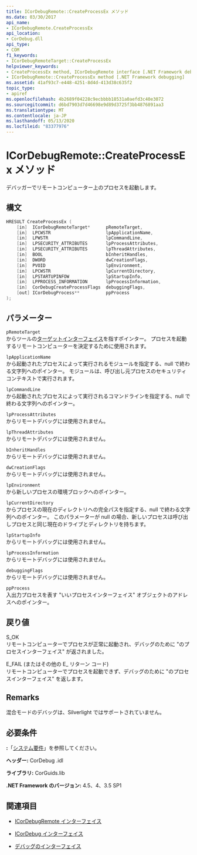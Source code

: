 ```yaml
---
title: ICorDebugRemote::CreateProcessEx メソッド
ms.date: 03/30/2017
api_name:
- ICorDebugRemote.CreateProcessEx
api_location:
- CorDebug.dll
api_type:
- COM
f1_keywords:
- ICorDebugRemoteTarget::CreateProcessEx
helpviewer_keywords:
- CreateProcessEx method, ICorDebugRemote interface [.NET Framework debugging]
- ICorDebugRemote::CreateProcessEx method [.NET Framework debugging]
ms.assetid: 41af93c7-e448-4251-8d4d-413d38c635f2
topic_type:
- apiref
ms.openlocfilehash: 4b2689f04228c9ecbbbb18531a0aefd3c40e3072
ms.sourcegitcommit: d6bd7903d7d46698e9d89d3725f3bb4876891aa3
ms.translationtype: MT
ms.contentlocale: ja-JP
ms.lasthandoff: 05/13/2020
ms.locfileid: "83377976"
---
```

# <a name="icordebugremotecreateprocessex-method"></a>ICorDebugRemote::CreateProcessEx メソッド
デバッガーでリモートコンピューター上のプロセスを起動します。  
  
## <a name="syntax"></a>構文  
  
```cpp  
HRESULT CreateProcessEx (  
    [in]  ICorDebugRemoteTarget*      pRemoteTarget,  
    [in]  LPCWSTR                     lpApplicationName,  
    [in]  LPWSTR                      lpCommandLine,  
    [in]  LPSECURITY_ATTRIBUTES       lpProcessAttributes,  
    [in]  LPSECURITY_ATTRIBUTES       lpThreadAttributes,  
    [in]  BOOL                        bInheritHandles,  
    [in]  DWORD                       dwCreationFlags,  
    [in]  PVOID                       lpEnvironment,  
    [in]  LPCWSTR                     lpCurrentDirectory,  
    [in]  LPSTARTUPINFOW              lpStartupInfo,  
    [in]  LPPROCESS_INFORMATION       lpProcessInformation,  
    [in]  CorDebugCreateProcessFlags  debuggingFlags,  
    [out] ICorDebugProcess**          ppProcess  
);  
```  
  
## <a name="parameters"></a>パラメーター  
 `pRemoteTarget`  
 からツールの[ターゲットインターフェイス](icordebugremotetarget-interface.md)を指すポインター。 プロセスを起動するリモートコンピューターを決定するために使用されます。  
  
 `lpApplicationName`  
 から起動されたプロセスによって実行されるモジュールを指定する、null で終わる文字列へのポインター。 モジュールは、呼び出し元プロセスのセキュリティコンテキストで実行されます。  
  
 `lpCommandLine`  
 から起動されたプロセスによって実行されるコマンドラインを指定する、null で終わる文字列へのポインター。  
  
 `lpProcessAttributes`  
 からリモートデバッグには使用されません。  
  
 `lpThreadAttributes`  
 からリモートデバッグには使用されません。  
  
 `bInheritHandles`  
 からリモートデバッグには使用されません。  
  
 `dwCreationFlags`  
 からリモートデバッグには使用されません。  
  
 `lpEnvironment`  
 から新しいプロセスの環境ブロックへのポインター。  
  
 `lpCurrentDirectory`  
 からプロセスの現在のディレクトリへの完全パスを指定する、null で終わる文字列へのポインター。 このパラメーターが null の場合、新しいプロセスは呼び出しプロセスと同じ現在のドライブとディレクトリを持ちます。  
  
 `lpStartupInfo`  
 からリモートデバッグには使用されません。  
  
 `lpProcessInformation`  
 からリモートデバッグには使用されません。  
  
 `debuggingFlags`  
 からリモートデバッグには使用されません。  
  
 `ppProcess`  
 入出力プロセスを表す "いいプロセスインターフェイス" オブジェクトのアドレスへのポインター。  
  
## <a name="return-value"></a>戻り値  
 S_OK  
 リモートコンピューターでプロセスが正常に起動され、デバッグのために "のプロセスインターフェイス" が返されました。  
  
 E_FAIL (またはその他の E_ リターン コード)  
 リモートコンピューターでプロセスを起動できず、デバッグのために "のプロセスインターフェイス" を返します。  
  
## <a name="remarks"></a>Remarks  
 混合モードのデバッグは、Silverlight ではサポートされていません。  
  
## <a name="requirements"></a>必要条件  
 **:**「[システム要件](../../get-started/system-requirements.md)」を参照してください。  
  
 **ヘッダー:** CorDebug .idl  
  
 **ライブラリ:** CorGuids.lib  
  
 **.NET Framework のバージョン:** 4.5、4、3.5 SP1  
  
## <a name="see-also"></a>関連項目

- [ICorDebugRemote インターフェイス](icordebugremote-interface.md)
- [ICorDebug インターフェイス](icordebug-interface.md)

- [デバッグのインターフェイス](debugging-interfaces.md)
